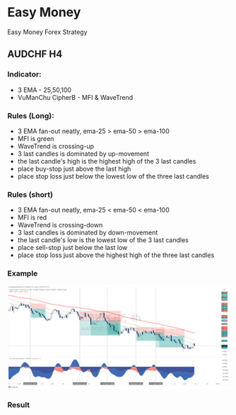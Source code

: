 # Easy Money
Easy Money Forex Strategy

## AUDCHF H4
### Indicator:
- 3 EMA - 25,50,100
- VuManChu CipherB - MFI & WaveTrend

### Rules (Long):
- 3 EMA fan-out neatly, ema-25 > ema-50 > ema-100
- MFI is green
- WaveTrend is crossing-up
- 3 last candles is dominated by up-movement
- the last candle's high is the highest high of the 3 last candles
- place buy-stop just above the last high
- place stop loss just below the lowest low of the three last candles

### Rules (short)
- 3 EMA fan-out neatly, ema-25 < ema-50 < ema-100
- MFI is red
- WaveTrend is crossing-down
- 3 last candles is dominated by down-movement
- the last candle's low is the lowest low of the 3 last candles
- place sell-stop just below the last low
- place stop loss just above the highest high of the three last candles

### Example
![](./AUDCHF.png)

### Result

